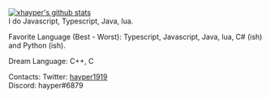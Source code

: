 [![xhayper's github stats](https://github-readme-stats.vercel.app/api?username=xhayper&theme=dark)](https://github.com/anuraghazra/github-readme-stats)<br>
I do Javascript, Typescript, Java, lua.

Favorite Language (Best - Worst): Typescript, Javascript, Java, lua, C# (ish) and Python (ish).

Dream Language: C++, C

Contacts:
Twitter: [hayper1919](https://twitter.com/hayper1919)<br>
Discord: hayper#6879
